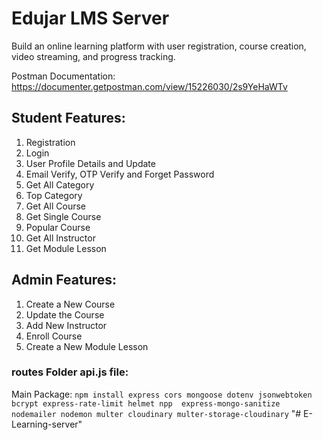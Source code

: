 # Edujar LMS Server

Build an online learning platform with user registration, course creation, video streaming, and progress tracking.

Postman Documentation: https://documenter.getpostman.com/view/15226030/2s9YeHaWTv

## Student Features:

1. Registration
1. Login
1. User Profile Details and Update
1. Email Verify, OTP Verify and Forget Password
1. Get All Category
1. Top Category
1. Get All Course
1. Get Single Course
1. Popular Course
1. Get All Instructor
1. Get Module Lesson

## Admin Features:

1. Create a New Course
1. Update the Course
1. Add New Instructor
1. Enroll Course
1. Create a New Module Lesson

### routes Folder api.js file:

Main Package: `npm install express cors mongoose dotenv jsonwebtoken bcrypt express-rate-limit helmet npp  express-mongo-sanitize nodemailer nodemon multer cloudinary multer-storage-cloudinary`
"# E-Learning-server" 
